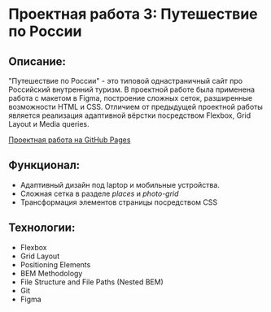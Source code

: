 # Проектная работа 3: Путешествие по России

## Описание: 
"Путешествие по России" - это типовой однастраничный сайт про Российский внутренний туризм. 
В проектной работе была применена работа с макетом в Figma, построение сложных сеток, 
разширенные возможности HTML и CSS. Отличием от предыдущей проектной работы 
 является реализация адаптивной вёрстки посредством Flexbox, Grid Layout и Media queries. 


[Проектная работа на GitHub Pages](https://vmikhailw.github.io/russian-travel/index.html ) 

## Функционал: 

* Адаптивный дизайн под laptop и мобильные устройства. 
* Сложная сетка в разделе *places* и *photo-grid* 
* Трансформация элементов страницы посредством CSS

## Технологии: 

* Flexbox 
* Grid Layout 
* Positioning Elements 
* BEM Methodology 
* File Structure and File Paths (Nested BEM) 
* Git 
* Figma 



